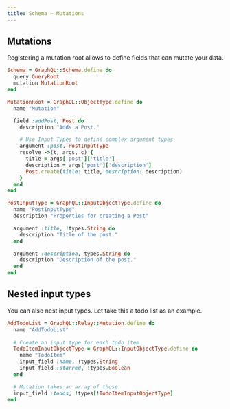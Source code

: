 ```yaml
---
title: Schema — Mutations
---
```


## Mutations

Registering a mutation root allows to define fields that can mutate your data.

```ruby
Schema = GraphQL::Schema.define do
  query QueryRoot
  mutation MutationRoot
end

MutationRoot = GraphQL::ObjectType.define do
  name "Mutation"

  field :addPost, Post do
    description "Adds a Post."

    # Use Input Types to define complex argument types
    argument :post, PostInputType
    resolve ->(t, args, c) {
      title = args['post']['title']
      description = args['post']['description']
      Post.create(title: title, description: description)
    }
  end
end

PostInputType = GraphQL::InputObjectType.define do
  name "PostInputType"
  description "Properties for creating a Post"

  argument :title, !types.String do
    description "Title of the post."
  end

  argument :description, types.String do
    description "Description of the post."
  end
end
```

## Nested input types

You can also nest input types. Let take this a todo list as an example.

```ruby
AddTodoList = GraphQL::Relay::Mutation.define do
  name "AddTodoList"
 
  # Create an input type for each todo item
  TodoItemInputObjectType = GraphQL::InputObjectType.define do
    name "TodoItem"
    input_field :name, !types.String
    input_field :starred, !types.Boolean
  end

  # Mutation takes an array of those
  input_field :todos, !types[!TodoItemInputObjectType]
end
```
